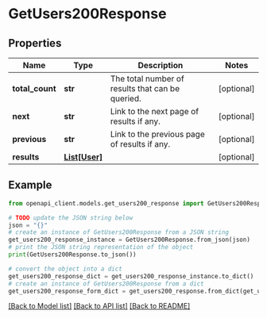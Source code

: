 # GetUsers200Response


## Properties

Name | Type | Description | Notes
------------ | ------------- | ------------- | -------------
**total_count** | **str** | The total number of results that can be queried. | [optional] 
**next** | **str** | Link to the next page of results if any. | [optional] 
**previous** | **str** | Link to the previous page of results if any. | [optional] 
**results** | [**List[User]**](User.md) |  | [optional] 

## Example

```python
from openapi_client.models.get_users200_response import GetUsers200Response

# TODO update the JSON string below
json = "{}"
# create an instance of GetUsers200Response from a JSON string
get_users200_response_instance = GetUsers200Response.from_json(json)
# print the JSON string representation of the object
print(GetUsers200Response.to_json())

# convert the object into a dict
get_users200_response_dict = get_users200_response_instance.to_dict()
# create an instance of GetUsers200Response from a dict
get_users200_response_form_dict = get_users200_response.from_dict(get_users200_response_dict)
```
[[Back to Model list]](../README.md#documentation-for-models) [[Back to API list]](../README.md#documentation-for-api-endpoints) [[Back to README]](../README.md)



